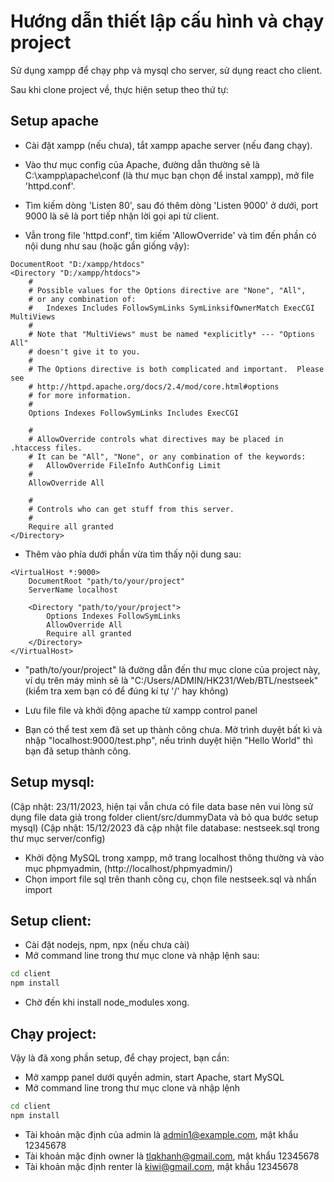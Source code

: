 # Hướng dẫn thiết lập cấu hình và chạy project
Sử dụng xampp để chạy php và mysql cho server, sử dụng react cho client.

Sau khi clone project về, thực hiện setup theo thứ tự:
## Setup apache
- Cài đặt xampp (nếu chưa), tắt xampp apache server (nếu đang chạy).

- Vào thư mục config của Apache, đường dẫn thường sẽ là C:\xampp\apache\conf (là thư mục bạn chọn để instal xampp), mở file 'httpd.conf'.
- Tìm kiếm dòng 'Listen 80', sau đó thêm dòng 'Listen 9000' ở dưới, port 9000 là sẽ là port tiếp nhận lời gọi api từ client.
- Vẫn trong file 'httpd.conf', tìm kiếm 'AllowOverride' và tìm đến phần có nội dung như sau (hoặc gần giống vậy):
```
DocumentRoot "D:/xampp/htdocs"
<Directory "D:/xampp/htdocs">
    #
    # Possible values for the Options directive are "None", "All",
    # or any combination of:
    #   Indexes Includes FollowSymLinks SymLinksifOwnerMatch ExecCGI MultiViews
    #
    # Note that "MultiViews" must be named *explicitly* --- "Options All"
    # doesn't give it to you.
    #
    # The Options directive is both complicated and important.  Please see
    # http://httpd.apache.org/docs/2.4/mod/core.html#options
    # for more information.
    #
    Options Indexes FollowSymLinks Includes ExecCGI

    #
    # AllowOverride controls what directives may be placed in .htaccess files.
    # It can be "All", "None", or any combination of the keywords:
    #   AllowOverride FileInfo AuthConfig Limit
    #
    AllowOverride All

    #
    # Controls who can get stuff from this server.
    #
    Require all granted
</Directory>
```

 - Thêm vào phía dưới phần vừa tìm thấy nội dung sau:
```
<VirtualHost *:9000>
    DocumentRoot "path/to/your/project"
    ServerName localhost

    <Directory "path/to/your/project">
        Options Indexes FollowSymLinks
        AllowOverride All
        Require all granted
    </Directory>
</VirtualHost>
```
	
- "path/to/your/project" là đường dẫn đến thư mục clone của project này, ví dụ trên máy mình sẽ là "C:/Users/ADMIN/HK231/Web/BTL/nestseek" (kiểm tra xem bạn có để đúng kí tự '/' hay không)

- Lưu file file và khởi động apache từ xampp control panel
- Bạn có thể test xem đã set up thành công chưa. Mở trình duyệt bất kì và nhập "localhost:9000/test.php", nếu trình duyệt hiện "Hello World" thì bạn đã setup thành công.


## Setup mysql: 
(Cập nhật: 23/11/2023, hiện tại vẫn chưa có file data base nên vui lòng sử dụng file data giả trong folder client/src/dummyData và bỏ qua bước setup mysql)
(Cập nhật: 15/12/2023 đã cập nhật file database: nestseek.sql trong thư mục server/config)
- Khởi động MySQL trong xampp, mở trang localhost thông thường và vào mục phpmyadmin, (http://localhost/phpmyadmin/)
- Chọn import file sql trên thanh công cụ, chọn file nestseek.sql và nhấn import

## Setup client:
- Cài đặt nodejs, npm, npx (nếu chưa cài)
- Mở command line trong thư mục clone và nhập lệnh sau:
```bash 
cd client
npm install
```
- Chờ đến khi install node_modules xong.

## Chạy project:
Vậy là đã xong phần setup, để chạy project, bạn cần:
- Mở xampp panel dưới quyền admin, start Apache, start MySQL
- Mở command line trong thư mục clone và nhập lệnh
```bash 
cd client
npm install
```
- Tài khoản mặc định của admin là admin1@example.com, mật khẩu 12345678
- Tài khoản mặc định owner là tlqkhanh@gmail.com, mật khẩu 12345678
- Tài khoản mặc định renter là kiwi@gmail.com, mật khẩu 12345678